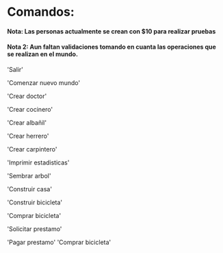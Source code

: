 # Comandos:

#### Nota: Las personas actualmente se crean con $10 para realizar pruebas

#### Nota 2: Aun faltan validaciones tomando en cuanta las operaciones que se realizan en el mundo.

'Salir'

'Comenzar nuevo mundo'

'Crear doctor'

'Crear cocinero'

'Crear albañil'

'Crear herrero'

'Crear carpintero'

'Imprimir estadisticas'

'Sembrar arbol'

'Construir casa'

'Construir bicicleta'

'Comprar bicicleta'

'Solicitar prestamo'

'Pagar prestamo'
'Comprar bicicleta'
